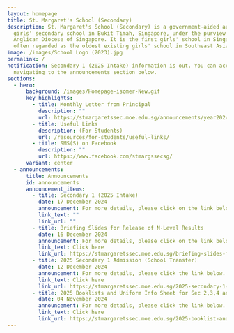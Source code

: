 ```yaml
---
layout: homepage
title: St. Margaret's School (Secondary)
description: St. Margaret's School (Secondary) is a government-aided autonomous
  girls' secondary school in Bukit Timah, Singapore, under the purview of the
  Anglican Diocese of Singapore. It is the first girls' school in Singapore and
  often regarded as the oldest existing girls' school in Southeast Asia.
image: /images/School Logo (2023).jpg
permalink: /
notification: Secondary 1 (2025 Intake) information is out. You can access it by
  navigating to the announcements section below.
sections:
  - hero:
      background: /images/Homepage-isomer-New.gif
      key_highlights:
        - title: Monthly Letter from Principal
          description: ""
          url: https://stmargaretssec.moe.edu.sg/announcements/year2024/
        - title: Useful Links
          description: (For Students)
          url: /resources/for-students/useful-links/
        - title: SMS(S) on Facebook
          description: ""
          url: https://www.facebook.com/stmargssecsg/
      variant: center
  - announcements:
      title: Announcements
      id: announcements
      announcement_items:
        - title: Secondary 1 (2025 Intake)
          date: 17 December 2024
          announcement: For more details, please click on the link below.
          link_text: ""
          link_url: ""
        - title: Briefing Slides for Release of N-Level Results
          date: 16 December 2024
          announcement: For more details, please click on the link below
          link_text: Click here
          link_url: https://stmargaretssec.moe.edu.sg/briefing-slides-for-release-of-n-level-results/
        - title: 2025 Secondary 1 Admission (School Transfer)
          date: 12 December 2024
          announcement: For more details, please click the link below.
          link_text: Click here
          link_url: https://stmargaretssec.moe.edu.sg/2025-secondary-1-admission-school-transfer/
        - title: 2025 Booklists and Uniform Info Sheet for Sec 2,3,4 and 5 Students
          date: 04 November 2024
          announcement: For more details, please click the link below.
          link_text: Click here
          link_url: https://stmargaretssec.moe.edu.sg/2025-booklist-and-stationery/
---
```

